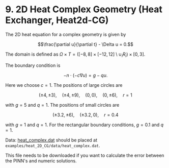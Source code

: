 # 9. 2D Heat Complex Geometry (Heat Exchanger, Heat2d-CG)

The 2D heat equation for a complex geometry is given by

$$\frac{\partial u}{\partial t} - \Delta u = 0.$$

The domain is defined as $\Omega \times T = ([-8,8] \times [-12,12] \setminus \cup_i R_i) \times [0,3]$.

The boundary condition is

$$-n \cdot (-c\nabla u) = g - qu.$$

Here we choose $c = 1$. The positions of large circles are

$$(\pm4, \pm3), \quad (\pm4, \pm9), \quad (0,0), \quad (0, \pm6), \quad r = 1$$

with $g = 5$ and $q = 1$. The positions of small circles are

$$(\pm3.2, \pm6), \quad (\pm3.2,0), \quad r = 0.4$$

with $g = 1$ and $q = 1$. For the rectangular boundary conditions, $g = 0.1$ and $q = 1$.

Data: [heat_complex.dat](https://disk.yandex.ru/d/fAh4G07vZeM6NA) should be placed at `examples/heat_2D_CG/data/heat_complex.dat`.

This file needs to be downloaded if you want to calculate the error between the PINN's and numeric solutions.
